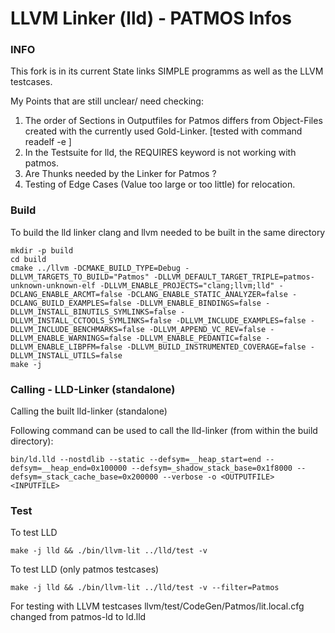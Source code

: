 LLVM Linker (lld) - PATMOS Infos
=================

### INFO

This fork is in its current State links SIMPLE programms as well as the LLVM testcases.

My Points that are still unclear/ need checking:

1. The order of Sections in Outputfiles for Patmos differs from Object-Files created with the currently used Gold-Linker.
[tested with command readelf -e <FILE>]
2. In the Testsuite for lld, the REQUIRES keyword is not working with patmos.
3. Are Thunks needed by the Linker for Patmos ?
4. Testing of Edge Cases (Value too large or too little) for relocation.

### Build

To build the lld linker clang and llvm needed to be built in the same directory

```
mkdir -p build
cd build
cmake ../llvm -DCMAKE_BUILD_TYPE=Debug -DLLVM_TARGETS_TO_BUILD="Patmos" -DLLVM_DEFAULT_TARGET_TRIPLE=patmos-unknown-unknown-elf -DLLVM_ENABLE_PROJECTS="clang;llvm;lld" -DCLANG_ENABLE_ARCMT=false -DCLANG_ENABLE_STATIC_ANALYZER=false -DCLANG_BUILD_EXAMPLES=false -DLLVM_ENABLE_BINDINGS=false -DLLVM_INSTALL_BINUTILS_SYMLINKS=false -DLLVM_INSTALL_CCTOOLS_SYMLINKS=false -DLLVM_INCLUDE_EXAMPLES=false -DLLVM_INCLUDE_BENCHMARKS=false -DLLVM_APPEND_VC_REV=false -DLLVM_ENABLE_WARNINGS=false -DLLVM_ENABLE_PEDANTIC=false -DLLVM_ENABLE_LIBPFM=false -DLLVM_BUILD_INSTRUMENTED_COVERAGE=false -DLLVM_INSTALL_UTILS=false
make -j
```

### Calling - LLD-Linker (standalone)

Calling the built lld-linker (standalone) 


Following command can be used to call the lld-linker
(from within the build directory):

```
bin/ld.lld --nostdlib --static --defsym=__heap_start=end --defsym=__heap_end=0x100000 --defsym=_shadow_stack_base=0x1f8000 --defsym=_stack_cache_base=0x200000 --verbose -o <OUTPUTFILE> <INPUTFILE>
```

### Test


To test LLD

```
make -j lld && ./bin/llvm-lit ../lld/test -v
```

To test LLD (only patmos testcases)

```
make -j lld && ./bin/llvm-lit ../lld/test -v --filter=Patmos
```

For testing with LLVM testcases llvm/test/CodeGen/Patmos/lit.local.cfg changed from patmos-ld to ld.lld